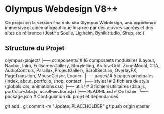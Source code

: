 # Olympus Webdesign V8++

Ce projet est la version finale du site Olympus Webdesign, une expérience immersive et cinématographique inspirée par des œuvres sacrées et des sites de référence (Justine Soulie, Ligthelm, Bynikistudio, Sirup, etc.).

## Structure du Projet

olympus-project/ 
├── components/ # 16 composants modulaires (Layout, Navbar, Intro, FullscreenGallery, Storytelling, ArchiveGrid, ZoomModal, CTA, AudioControls, Parallax, ProjectGallery, ScrollSection, OverlayFX, PageTransition, MouseCursor, Loader) 
├── pages/ # 5 pages principales (index, about, portfolio, shop, contact) 
├── styles/ # 2 fichiers de style (globals.css, animations.css) 
├── utils/ # 3 fichiers utilitaires (data.js, portfolio-data.js, scroll-sections.js) ├── README.md # Ce fichier 
└── package.json # Configuration du projet et dépendances

git add .
git commit -m "Update: PLACEHOLDER"
git push origin master
